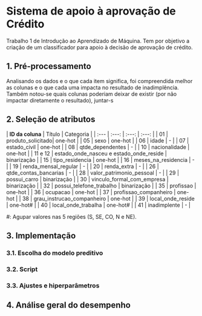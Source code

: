 # Sistema de apoio à aprovação de Crédito
Trabalho 1 de Introdução ao Aprendizado de Máquina. Tem por objetivo a criação de um classificador para apoio à decisão de aprovação de crédito.

## 1. Pré-processamento

Analisando os dados e o que cada item significa, foi compreendida melhor as colunas e o que cada uma impacta no resultado de inadimplência. Também notou-se quais colunas poderiam deixar de existir (por não impactar diretamente o resultado), juntar-s

## 2. Seleção de atributos


| **ID da coluna** | Título | Categoria |
| :--- | :---: | :---: | :---: |
| 01 | produto_solicitado| one-hot |
| 05 | sexo | one-hot |
| 06 | idade | - |
| 07 | estado_civil | one-hot |
| 08 | qtde_dependentes | - |
| 10 | nacionalidade | one-hot |
| 11 e 12 | estado_onde_nasceu e estado_onde_reside | binarização |
| 15 | tipo_residencia | one-hot |
| 16 | meses_na_residencia | - |
| 19 | renda_mensal_regular | - |
| 20 | renda_extra | - |
| 26 | qtde_contas_bancarias | - |
| 28 | valor_patrimonio_pessoal | - |
| 29 | possui_carro | binarização |
| 30 | vinculo_formal_com_empresa | binarização |
| 32 | possui_telefone_trabalho | binarização |
| 35 | profissao | one-hot |
| 36 | ocupacao | one-hot |
| 37 | profissao_companheiro | one-hot |
| 38 | grau_instrucao_companheiro | one-hot |
| 39 | local_onde_reside | one-hot# |
| 40 | local_onde_trabalha | one-hot# |
| 41 | inadimplente | - |

#: Agupar valores nas 5 regiões (S, SE, CO, N e NE).

## 3. Implementação
### 3.1. Escolha do modelo preditivo
### 3.2. Script
### 3.3. Ajustes e hiperparâmetros
## 4. Análise geral do desempenho
